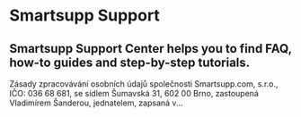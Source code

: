 # Smartsupp Support
## Smartsupp Support Center helps you to find FAQ, how-to guides and step-by-step tutorials.
Zásady zpracovávání osobních údajů 
společnosti Smartsupp.com, s.r.o., IČO: 036 68 681, se sídlem Šumavská 31, 602 00 Brno, zastoupená Vladimírem Šanderou, jednatelem, zapsaná v...

